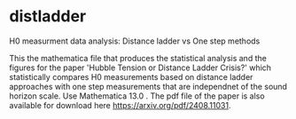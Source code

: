 # distladder
H0 measurment data analysis: Distance ladder vs One step methods

This the mathematica file that produces the statistical analysis and the figures for the paper 'Hubble Tension or Distance Ladder Crisis?' which statistically compares H0 measurements based on distance ladder approaches with one step measurements that are independnet of the sound horizon scale.
Use Mathematica 13.0 .
The pdf file of the paper is also available for download here https://arxiv.org/pdf/2408.11031.
